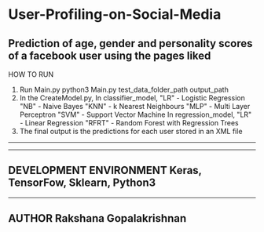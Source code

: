 # User-Profiling-on-Social-Media
Prediction of age, gender and personality scores of a facebook user using the pages liked
-----------------------------------------------------------------------------
HOW TO RUN
1. Run Main.py
    python3 Main.py test_data_folder_path output_path
2. In the CreateModel.py,
    In classifier_model, "LR" - Logistic Regression
                         "NB" - Naive Bayes
                         "KNN" - k Nearest Neighbours
                         "MLP" - Multi Layer Perceptron
                         "SVM" - Support Vector Machine
    In regression_model, "LR" - Linear Regression
                         "RFRT" - Random Forest with Regression Trees
3. The final output is the predictions for each user stored in an XML file
-------------------------------------------------------------------------------
-------------------------------------------------------------------------------
DEVELOPMENT ENVIRONMENT
Keras, TensorFow, Sklearn, Python3
--------------------------------------------------------------------------------
--------------------------------------------------------------------------------
AUTHOR
Rakshana Gopalakrishnan
---------------------------------------------------------------------------------

